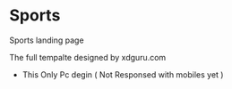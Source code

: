 # Sports
Sports landing page 

The full tempalte designed by xdguru.com
* This Only Pc degin ( Not Responsed with mobiles yet )
